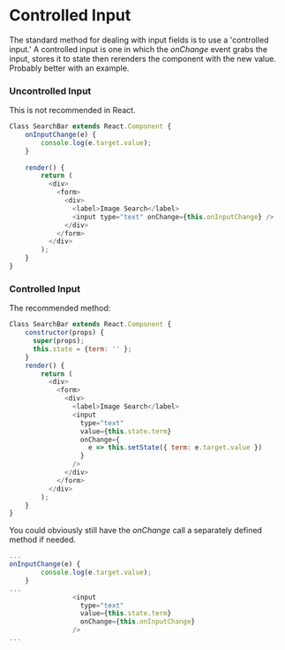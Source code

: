 # Controlled Input

The standard method for dealing with input fields is to use a 'controlled input.' A controlled input is one in which the *onChange* event grabs the input, stores it to state then rerenders the component with the new value. Probably better with an example.

### Uncontrolled Input

This is not recommended in React.

````javascript
Class SearchBar extends React.Component {
    onInputChange(e) {
        console.log(e.target.value);
    }
    
    render() {
        return (
          <div>
            <form>
              <div>
                <label>Image Search</label>
                <input type="text" onChange={this.onInputChange} />
              </div>
            </form>
          </div>
        );
    }
}
````



### Controlled Input

The recommended method:

````javascript
Class SearchBar extends React.Component {
    constructor(props) {
      super(props);
      this.state = {term: '' };
    }
    render() {
        return (
          <div>
            <form>
              <div>
                <label>Image Search</label>
                <input
                  type="text"
                  value={this.state.term}
                  onChange={
                    e => this.setState({ term: e.target.value })
                  }
                />
              </div>
            </form>
          </div>
        );
    }
}
````

You could obviously still have the *onChange* call a separately defined method if needed.

````javascript
...
onInputChange(e) {
        console.log(e.target.value);
    }
...
                <input
                  type="text"
                  value={this.state.term}
                  onChange={this.onInputChange}
                />
...
````

